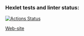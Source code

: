### Hexlet tests and linter status:
[![Actions Status](https://github.com/temasemyonov678gh/layout-designer-project-lvl1/workflows/hexlet-check/badge.svg)](https://github.com/temasemyonov678gh/layout-designer-project-lvl1/actions)

[Web-site](rydakopandvoen-first-project.surge.sh)